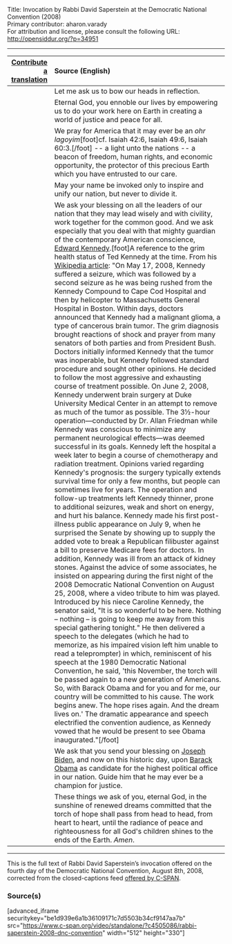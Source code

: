 <html>
<head></head>
<body>
Title: Invocation by Rabbi David Saperstein at the Democratic National Convention (2008)<br />
Primary contributor: aharon.varady<br />
For attribution and license, please consult the following URL: <a href="http://opensiddur.org/?p=34951">http://opensiddur.org/?p=34951</a>
<p />
<hr />

<table style="margin-left: auto;margin-right: auto;" class="draggable">
<thead><tr><th id="x" style="text-align: right;"><a href="/contributing/upload/">Contribute a translation</a></th><th style="text-align: left;">Source (English)</th></tr></thead>
<tbody>
<tr><td style="vertical-align:top;">
<div class="liturgy"><span lang="he">

</span></div></td>
 
<td style="vertical-align:top;">
<div class="english">
<span class="instruction">Let me ask us to bow our heads in reflection.</span> 
</div></td></tr>


<tr><td style="vertical-align:top;">
<div class="liturgy"><span lang="he">

</span></div></td>
 
<td style="vertical-align:top;">
<div class="english">
Eternal God, 
you ennoble our lives by empowering us 
to do your work here on Earth 
in creating a world of justice 
and peace for all. 
</div></td></tr>


<tr><td style="vertical-align:top;">
<div class="liturgy"><span lang="he">

</span></div></td>
 
<td style="vertical-align:top;">
<div class="english">
We pray for America 
that it may ever be an <em>ohr lagoyim</em>[foot]cf. Isaiah 42:6, Isaiah 49:6, Isaiah 60:3.[/foot] -- 
a light unto the nations -- 
a beacon of freedom, 
human rights, 
and economic opportunity, 
the protector of this precious Earth 
which you have entrusted to our care. 
</div></td></tr>


<tr><td style="vertical-align:top;">
<div class="liturgy"><span lang="he">

</span></div></td>
 
<td style="vertical-align:top;">
<div class="english">
May your name be invoked 
only to inspire and unify our nation, 
but never to divide it. 
</div></td></tr>


<tr><td style="vertical-align:top;">
<div class="liturgy"><span lang="he">

</span></div></td>
 
<td style="vertical-align:top;">
<div class="english">
We ask your blessing 
on all the leaders of our nation 
that they may lead wisely and with civility, 
work together for the common good. 
And we ask especially 
that you deal with that mighty guardian 
of the contemporary American conscience, 
<a href="https://en.wikipedia.org/wiki/Ted_Kennedy">Edward Kennedy</a>.[foot]A reference to the grim health status of Ted Kennedy at the time. From his <a href="https://en.wikipedia.org/wiki/Ted_Kennedy">Wikipedia article</a>: "On May 17, 2008, Kennedy suffered a seizure, which was followed by a second seizure as he was being rushed from the Kennedy Compound to Cape Cod Hospital and then by helicopter to Massachusetts General Hospital in Boston. Within days, doctors announced that Kennedy had a malignant glioma, a type of cancerous brain tumor. The grim diagnosis brought reactions of shock and prayer from many senators of both parties and from President Bush. Doctors initially informed Kennedy that the tumor was inoperable, but Kennedy followed standard procedure and sought other opinions. He decided to follow the most aggressive and exhausting course of treatment possible. On June 2, 2008, Kennedy underwent brain surgery at Duke University Medical Center in an attempt to remove as much of the tumor as possible. The 3½-hour operation—conducted by Dr. Allan Friedman while Kennedy was conscious to minimize any permanent neurological effects—was deemed successful in its goals. Kennedy left the hospital a week later to begin a course of chemotherapy and radiation treatment. Opinions varied regarding Kennedy's prognosis: the surgery typically extends survival time for only a few months, but people can sometimes live for years. The operation and follow-up treatments left Kennedy thinner, prone to additional seizures, weak and short on energy, and hurt his balance. Kennedy made his first post-illness public appearance on July 9, when he surprised the Senate by showing up to supply the added vote to break a Republican filibuster against a bill to preserve Medicare fees for doctors. In addition, Kennedy was ill from an attack of kidney stones. Against the advice of some associates, he insisted on appearing during the first night of the 2008 Democratic National Convention on August 25, 2008, where a video tribute to him was played. Introduced by his niece Caroline Kennedy, the senator said, "It is so wonderful to be here. Nothing – nothing – is going to keep me away from this special gathering tonight." He then delivered a speech to the delegates (which he had to memorize, as his impaired vision left him unable to read a teleprompter) in which, reminiscent of his speech at the 1980 Democratic National Convention, he said, 'this November, the torch will be passed again to a new generation of Americans. So, with Barack Obama and for you and for me, our country will be committed to his cause. The work begins anew. The hope rises again. And the dream lives on.' The dramatic appearance and speech electrified the convention audience, as Kennedy vowed that he would be present to see Obama inaugurated."[/foot] 
</div></td></tr>


<tr><td style="vertical-align:top;">
<div class="liturgy"><span lang="he">

</span></div></td>
 
<td style="vertical-align:top;">
<div class="english">
We ask 
that you send your blessing 
on <a href="https://en.wikipedia.org/wiki/Joe_Biden">Joseph Biden</a>, 
and now on this historic day, 
upon <a href="https://en.wikipedia.org/wiki/Barack_Obama">Barack Obama</a> 
as candidate for the highest political office in our nation. 
Guide him that he may ever be a champion for justice. 
</div></td></tr>


<tr><td style="vertical-align:top;">
<div class="liturgy"><span lang="he">

</span></div></td>
 
<td style="vertical-align:top;">
<div class="english">
These things we ask of you, eternal God, 
in the sunshine of renewed dreams 
committed that the torch of hope shall pass 
from head to head, 
from heart to heart, 
until the radiance of peace and righteousness 
for all God's children 
shines to the ends of the Earth.
<em>Amen</em>.
</div></td></tr>
</tbody></table>

<hr />

This is the full text of Rabbi David Saperstein’s invocation offered on the fourth day of the Democratic National Convention, August 8th, 2008, corrected from the closed-captions feed <a href="https://www.c-span.org/video/?c4505086/rabbi-saperstein-2008-dnc-convention">offered by C-SPAN</a>.


<h3>Source(s)</h3>

[advanced_iframe securitykey="be1d939e6a1b36109171c7d5503b34cf9147aa7b" src="https://www.c-span.org/video/standalone/?c4505086/rabbi-saperstein-2008-dnc-convention" width="512" height="330"]


&nbsp;



</body>
</html>